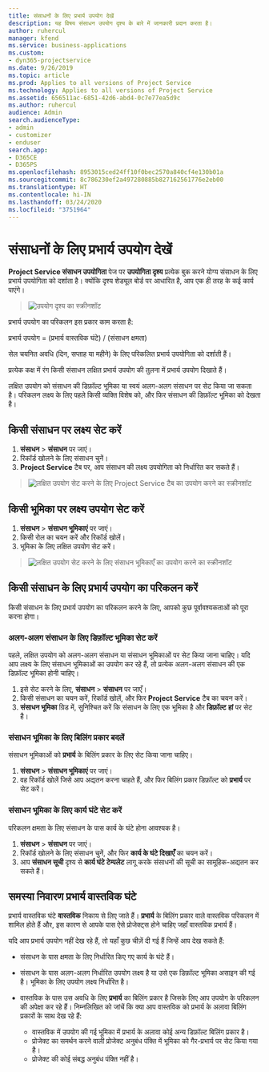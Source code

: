 ```yaml
---
title: संसाधनों के लिए प्रभार्य उपयोग देखें
description: यह विषय संसाधन उपयोग दृश्य के बारे में जानकारी प्रदान करता है।
author: ruhercul
manager: kfend
ms.service: business-applications
ms.custom:
- dyn365-projectservice
ms.date: 9/26/2019
ms.topic: article
ms.prod: Applies to all versions of Project Service
ms.technology: Applies to all versions of Project Service
ms.assetid: 656511ac-6851-42d6-abd4-0c7e77ea5d9c
ms.author: ruhercul
audience: Admin
search.audienceType:
- admin
- customizer
- enduser
search.app:
- D365CE
- D365PS
ms.openlocfilehash: 8953015ced24ff10f0bec2570a840cf4e130b01a
ms.sourcegitcommit: 8c786230ef2a497280885b827162561776e2eb00
ms.translationtype: HT
ms.contentlocale: hi-IN
ms.lasthandoff: 03/24/2020
ms.locfileid: "3751964"
---
```

# <a name="view-chargeable-utilization-for-resources"></a>संसाधनों के लिए प्रभार्य उपयोग देखें
 
**Project Service संसाधन उपयोगिता** पेज पर **उपयोगिता दृश्य** प्रत्येक बुक करने योग्य संसाधन के लिए प्रभार्य उपयोगिता को दर्शाता है। क्योंकि दृश्य शेड्यूल बोर्ड पर आधारित है, आप एक ही तरह के कई कार्य पाएंगे।

> ![उपयोग दृश्य का स्क्रीनशॉट](media/FAQ-utilization-1.png)
 

प्रभार्य उपयोग का परिकलन इस प्रकार काम करता है:

   प्रभार्य उपयोग = (प्रभार्य वास्तविक घंटे) / (संसाधन क्षमता)

सेल चयनित अवधि (दिन, सप्ताह या महीने) के लिए परिकलित प्रभार्य उपयोगिता को दर्शाती हैं।

प्रत्येक कक्ष में रंग किसी संसाधन लक्षित प्रभार्य उपयोग की तुलना में प्रभार्य उपयोग दिखाते हैं। 

लक्षित उपयोग को संसाधन की डिफ़ॉल्ट भूमिका या स्वयं अलग-अलग संसाधन पर सेट किया जा सकता है। परिकलन लक्ष्य के लिए पहले किसी व्यक्ति विशेष को, और फिर संसाधन की डिफ़ॉल्ट भूमिका को देखता है।

## <a name="set-target-on-a-resource"></a>किसी संसाधन पर लक्ष्य सेट करें

1. **संसाधन** \> **संसाधन** पर जाएं। 
2. रिकॉर्ड खोलने के लिए संसाधन चुनें। 
3. **Project Service** टैब पर, आप संसाधन की लक्ष्य उपयोगिता को निर्धारित कर सकते हैं।

> ![लक्षित उपयोग सेट करने के लिए Project Service टैब का उपयोग करने का स्क्रीनशॉट](media/FAQ-utilization-2.png)
 
## <a name="set-target-utilization-on-a-role"></a>किसी भूमिका पर लक्ष्य उपयोग सेट करें

1. **संसाधन** \> **संसाधन भूमिकाएं** पर जाएं। 
2. किसी रोल का चयन करें और रिकॉर्ड खोलें। 
3. भूमिका के लिए लक्षित उपयोग सेट करें।

> ![लक्षित उपयोग सेट करने के लिए संसाधन भूमिकाएँ का उपयोग करने का स्क्रीनशॉट](media/FAQ-utilization-3.png)
 
## <a name="calculate-chargeable-utilization-for-a-resource"></a>किसी संसाधन के लिए प्रभार्य उपयोग का परिकलन करें

किसी संसाधन के लिए प्रभार्य उपयोग का परिकलन करने के लिए, आपको कुछ पूर्वावश्यकताओं को पूरा करना होगा। 

### <a name="set-default-role-for-individual-resource"></a>अलग-अलग संसाधन के लिए डिफ़ॉल्ट भूमिका सेट करें

पहले, लक्षित उपयोग को अलग-अलग संसाधन या संसाधन भूमिकाओं पर सेट किया जाना चाहिए। यदि आप लक्ष्य के लिए संसाधन भूमिकाओं का उपयोग कर रहे हैं, तो प्रत्येक अलग-अलग संसाधन की एक डिफ़ॉल्ट भूमिका होनी चाहिए। 

1. इसे सेट करने के लिए, **संसाधन** \> **संसाधन** पर जाएँ। 
2. किसी संसाधन का चयन करें, रिकॉर्ड खोलें, और फिर **Project Service** टैब का चयन करें। 
3. **संसाधन भूमिका** ग्रिड में, सुनिश्चित करें कि संसाधन के लिए एक भूमिका है और **डिफ़ॉल्ट** **हां** पर सेट है।
 
### <a name="change-billing-type-for-resource-role"></a>संसाधन भूमिका के लिए बिलिंग प्रकार बदलें

संसाधन भूमिकाओं को **प्रभार्य** के बिलिंग प्रकार के लिए सेट किया जाना चाहिए। 

1. **संसाधन** \> **संसाधन भूमिकाएं** पर जाएं। 
2. वह रिकॉर्ड खोलें जिसे आप अद्यतन करना चाहते हैं, और फिर बिलिंग प्रकार डिफ़ॉल्ट को **प्रभार्य** पर सेट करें।

### <a name="set-working-hours-for-resource-role"></a>संसाधन भूमिका के लिए कार्य घंटे सेट करें
 
परिकलन क्षमता के लिए संसाधन के पास कार्य के घंटे होना आवश्यक है। 

1. **संसाधन** \> **संसाधन** पर जाएं। 
2. रिकॉर्ड खोलने के लिए संसाधन चुनें, और फिर **कार्य के घंटे दिखाएँ** का चयन करें। 
3. आप **संसाधन सूची** दृश्य से **कार्य घंटे टेम्पलेट** लागू करके संसाधनों की सूची का सामूहिक-अद्यतन कर सकते हैं।

## <a name="troubleshooting-chargeable-actual-hours"></a>समस्या निवारण प्रभार्य वास्तविक घंटे

प्रभार्य वास्तविक घंटे **वास्तविक** निकाय से लिए जाते हैं। **प्रभार्य** के बिलिंग प्रकार वाले वास्तविक परिकलन में शामिल होते हैं और, इस कारण से आपके पास ऐसे प्रोजेक्ट्स होने चाहिए जहाँ वास्तविक प्रभार्य हैं।

यदि आप प्रभार्य उपयोग नहीं देख रहे हैं, तो यहाँ कुछ चीज़ें दी गई हैं जिन्हें आप देख सकते हैं:

- संसाधन के पास क्षमता के लिए निर्धारित किए गए कार्य के घंटे हैं।
- संसाधन के पास अलग-अलग निर्धारित उपयोग लक्ष्य है या उसे एक डिफ़ॉल्ट भूमिका असाइन की गई है। भूमिका के लिए उपयोग लक्ष्य निर्धारित है।
- वास्तविक के पास उस अवधि के लिए **प्रभार्य** का बिलिंग प्रकार है जिसके लिए आप उपयोग के परिकलन की अपेक्षा कर रहे हैं। निम्नलिखित को जांचें कि क्या आप वास्तविक को प्रभार्य के अलावा बिलिंग प्रकारों के साथ देख रहे हैं:

  - वास्तविक में उपयोग की गई भूमिका में प्रभार्य के अलावा कोई अन्य डिफ़ॉल्ट बिलिंग प्रकार है।
  - प्रोजेक्ट का समर्थन करने वाली प्रोजेक्ट अनुबंध पंक्ति में भूमिका को गैर-प्रभार्य पर सेट किया गया है।
  - प्रोजेक्ट की कोई संबद्ध अनुबंध पंक्ति नहीं है।

